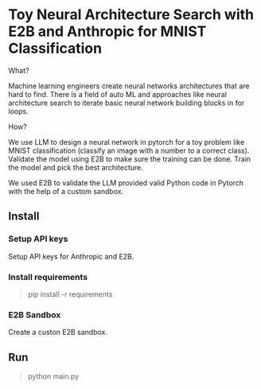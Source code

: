 # Toy Neural Architecture Search with E2B and Anthropic for MNIST Classification

What? 

Machine learning engineers create neural networks architectures that are hard to find. There is a field of auto ML and approaches like neural architecture search to iterate basic neural network building blocks in for loops.

How? 

We use LLM to design a neural network in pytorch for a toy problem like MNIST classification (classify an image with a number to a correct class). Validate the model using E2B to make sure the training can be done. Train the model and pick the best architecture.

We used E2B to validate the LLM provided valid Python code in Pytorch with the help of a custom sandbox.

## Install

### Setup API keys

Setup API keys for Anthropic and E2B.

### Install requirements

> pip install -r requirements

### E2B Sandbox

Create a custon E2B sandbox.

## Run

> python main.py
